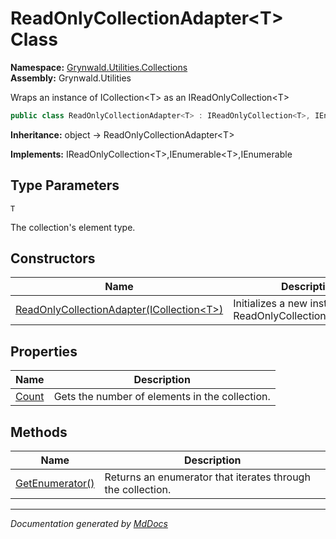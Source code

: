 ﻿<!--  
  <auto-generated>   
    The contents of this file were generated by a tool.  
    Changes to this file may be list if the file is regenerated  
  </auto-generated>   
-->

# ReadOnlyCollectionAdapter\<T\> Class

**Namespace:** [Grynwald.Utilities.Collections](../index.md)  
**Assembly:** Grynwald.Utilities

Wraps an instance of ICollection\<T\> as an IReadOnlyCollection\<T\>

```csharp
public class ReadOnlyCollectionAdapter<T> : IReadOnlyCollection<T>, IEnumerable<T>, IEnumerable
```

**Inheritance:** object → ReadOnlyCollectionAdapter\<T\>

**Implements:** IReadOnlyCollection\<T\>,IEnumerable\<T\>,IEnumerable

## Type Parameters

`T`

The collection's element type.

## Constructors

| Name                                                                 | Description                                                   |
| -------------------------------------------------------------------- | ------------------------------------------------------------- |
| [ReadOnlyCollectionAdapter(ICollection\<T\>)](constructors/index.md) | Initializes a new instance of ReadOnlyCollectionAdapter\<T\>. |

## Properties

| Name                         | Description                                    |
| ---------------------------- | ---------------------------------------------- |
| [Count](properties/Count.md) | Gets the number of elements in the collection. |

## Methods

| Name                                        | Description                                                 |
| ------------------------------------------- | ----------------------------------------------------------- |
| [GetEnumerator()](methods/GetEnumerator.md) | Returns an enumerator that iterates through the collection. |

___

*Documentation generated by [MdDocs](https://github.com/ap0llo/mddocs)*
